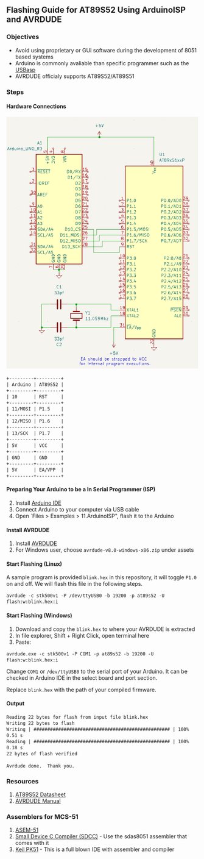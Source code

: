 ## Flashing Guide for AT89S52 Using ArduinoISP and AVRDUDE

### Objectives
- Avoid using proprietary or GUI software during the development of 8051 based systems
- Arduino is commonly avaliable than specific programmer such as the [USBasp](https://www.fischl.de/usbasp/)
- AVRDUDE officialy supports AT89S52/AT89S51

### Steps

#### Hardware Connections

![schematic][schematic1]

[schematic1]: ./images/schematic.png "Schematic of Arduino UNO as ISP and AT89S52"
```
+---------+---------+
| Arduino | AT89S52 |
+---------+---------+
| 10      | RST     |
+---------+---------+
| 11/MOSI | P1.5    |
+---------+---------+
| 12/MISO | P1.6    |
+---------+---------+
| 13/SCK  | P1.7    |
+---------+---------+
| 5V      | VCC     |
+---------+---------+
| GND     | GND     |
+---------+---------+
| 5V      | EA/VPP  |
+---------+---------+
```

#### Preparing Your Arduino to be a In Serial Programmer (ISP)

2. Install [Arduino IDE](https://www.arduino.cc/en/software)
3. Connect Arduino to your computer via USB cable
4. Open `Files > Examples > 11.ArduinoISP", flash it to the Arduino


#### Install AVRDUDE

1. Install [AVRDUDE](https://github.com/avrdudes/avrdude/releases)
2. For Windows user, choose `avrdude-v8.0-windows-x86.zip` under assets

#### Start Flashing (Linux)

A sample program is provided `blink.hex` in this repository, it will toggle `P1.0` on and off. We will flash this file in the following steps.

```
avrdude -c stk500v1 -P /dev/ttyUSB0 -b 19200 -p at89s52 -U flash:w:blink.hex:i
```
#### Start Flashing (Windows)

1. Download and copy the `blink.hex` to where your AVRDUDE is extracted
2. In file explorer, Shift + Right Click, open terminal here
3. Paste:

```
avrdude.exe -c stk500v1 -P COM1 -p at89s52 -b 19200 -U flash:w:blink.hex:i
```
Change `COM1` or `/dev/ttyUSB0` to the serial port of your Arduino. It can be checked in Arduino IDE in the select board and port section.

Replace `blink.hex` with the path of your compiled firmware.

#### Output
````
Reading 22 bytes for flash from input file blink.hex
Writing 22 bytes to flash
Writing | ################################################## | 100% 0.51 s 
Reading | ################################################## | 100% 0.18 s 
22 bytes of flash verified

Avrdude done.  Thank you.
````

### Resources

1. [AT89S52 Datasheet](https://ww1.microchip.com/downloads/en/DeviceDoc/doc1919.pdf)
2. [AVRDUDE Manual](https://avrdudes.github.io/avrdude/8.0/avrdude.pdf)


### Assemblers for MCS-51

1. [ASEM-51](https://plit.de/asem-51/home.htm)
2. [Small Device C Compiler (SDCC)](https://sdcc.sourceforge.net/) - Use the sdas8051 assembler that comes with it
3. [Keil PK51](https://developer.arm.com/Tools%20and%20Software/Keil%20PK51) - This is a full blown IDE with assembler and compiler